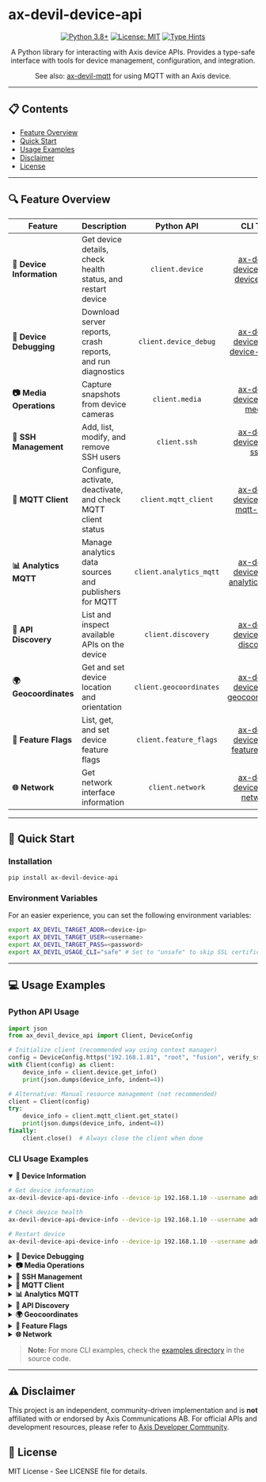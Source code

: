 # ax-devil-device-api

<div align="center">

[![Python 3.8+](https://img.shields.io/badge/python-3.10+-blue.svg)](https://www.python.org/downloads/)
[![License: MIT](https://img.shields.io/badge/License-MIT-yellow.svg)](https://opensource.org/licenses/MIT)
[![Type Hints](https://img.shields.io/badge/Type%20Hints-Strict-brightgreen.svg)](https://www.python.org/dev/peps/pep-0484/)

A Python library for interacting with Axis device APIs. Provides a type-safe interface with tools for device management, configuration, and integration.

See also: [ax-devil-mqtt](https://github.com/ax-devil/ax-devil-mqtt) for using MQTT with an Axis device.

</div>

---

## 📋 Contents

- [Feature Overview](#-feature-overview)
- [Quick Start](#-quick-start)
- [Usage Examples](#-usage-examples)
- [Disclaimer](#-disclaimer)
- [License](#-license)

---

## 🔍 Feature Overview

<table>
  <thead>
    <tr>
      <th>Feature</th>
      <th>Description</th>
      <th align="center">Python API</th>
      <th align="center">CLI Tool</th>
    </tr>
  </thead>
  <tbody>
    <tr>
      <td><b>📱 Device Information</b></td>
      <td>Get device details, check health status, and restart device</td>
      <td align="center"><code>client.device</code></td>
      <td align="center"><a href="#device-info-cli">ax-devil-device-api-device-info</a></td>
    </tr>
    <tr>
      <td><b>🔧 Device Debugging</b></td>
      <td>Download server reports, crash reports, and run diagnostics</td>
      <td align="center"><code>client.device_debug</code></td>
      <td align="center"><a href="#device-debug-cli">ax-devil-device-api-device-debug</a></td>
    </tr>
    <tr>
      <td><b>📷 Media Operations</b></td>
      <td>Capture snapshots from device cameras</td>
      <td align="center"><code>client.media</code></td>
      <td align="center"><a href="#media-cli">ax-devil-device-api-media</a></td>
    </tr>
    <tr>
      <td><b>🔐 SSH Management</b></td>
      <td>Add, list, modify, and remove SSH users</td>
      <td align="center"><code>client.ssh</code></td>
      <td align="center"><a href="#ssh-cli">ax-devil-device-api-ssh</a></td>
    </tr>
    <tr>
      <td><b>📡 MQTT Client</b></td>
      <td>Configure, activate, deactivate, and check MQTT client status</td>
      <td align="center"><code>client.mqtt_client</code></td>
      <td align="center"><a href="#mqtt-client-cli">ax-devil-device-api-mqtt-client</a></td>
    </tr>
    <tr>
      <td><b>📊 Analytics MQTT</b></td>
      <td>Manage analytics data sources and publishers for MQTT</td>
      <td align="center"><code>client.analytics_mqtt</code></td>
      <td align="center"><a href="#analytics-mqtt-cli">ax-devil-device-api-analytics-mqtt</a></td>
    </tr>
    <tr>
      <td><b>🔎 API Discovery</b></td>
      <td>List and inspect available APIs on the device</td>
      <td align="center"><code>client.discovery</code></td>
      <td align="center"><a href="#api-discovery-cli">ax-devil-device-api-discovery</a></td>
    </tr>
    <tr>
      <td><b>🌍 Geocoordinates</b></td>
      <td>Get and set device location and orientation</td>
      <td align="center"><code>client.geocoordinates</code></td>
      <td align="center"><a href="#geocoordinates-cli">ax-devil-device-api-geocoordinates</a></td>
    </tr>
    <tr>
      <td><b>🚩 Feature Flags</b></td>
      <td>List, get, and set device feature flags</td>
      <td align="center"><code>client.feature_flags</code></td>
      <td align="center"><a href="#feature-flags-cli">ax-devil-device-api-feature-flags</a></td>
    </tr>
    <tr>
      <td><b>🌐 Network</b></td>
      <td>Get network interface information</td>
      <td align="center"><code>client.network</code></td>
      <td align="center"><a href="#network-cli">ax-devil-device-api-network</a></td>
    </tr>
  </tbody>
</table>

---

## 🚀 Quick Start

### Installation

```bash
pip install ax-devil-device-api
```

### Environment Variables
For an easier experience, you can set the following environment variables:
```bash
export AX_DEVIL_TARGET_ADDR=<device-ip>
export AX_DEVIL_TARGET_USER=<username>
export AX_DEVIL_TARGET_PASS=<password>
export AX_DEVIL_USAGE_CLI="safe" # Set to "unsafe" to skip SSL certificate verification for CLI calls
```

---

## 💻 Usage Examples

### Python API Usage

```python
import json
from ax_devil_device_api import Client, DeviceConfig

# Initialize client (recommended way using context manager)
config = DeviceConfig.https("192.168.1.81", "root", "fusion", verify_ssl=False)
with Client(config) as client:
    device_info = client.device.get_info()
    print(json.dumps(device_info, indent=4))

# Alternative: Manual resource management (not recommended)
client = Client(config)
try:
    device_info = client.mqtt_client.get_state()
    print(json.dumps(device_info, indent=4))
finally:
    client.close()  # Always close the client when done
```

### CLI Usage Examples

<details open>
<summary><a name="device-info-cli"></a><b>📱 Device Information</b></summary>
<p>

```bash
# Get device information
ax-devil-device-api-device-info --device-ip 192.168.1.10 --username admin --password secret info

# Check device health
ax-devil-device-api-device-info --device-ip 192.168.1.10 --username admin --password secret health

# Restart device
ax-devil-device-api-device-info --device-ip 192.168.1.10 --username admin --password secret restart
```
</p>
</details>

<details>
<summary><a name="device-debug-cli"></a><b>🔧 Device Debugging</b></summary>
<p>

```bash
# Download server report
ax-devil-device-api-device-debug --device-ip 192.168.1.10 --username admin --password secret download_server_report report.tar.gz

# Download crash report
ax-devil-device-api-device-debug --device-ip 192.168.1.10 --username admin --password secret download_crash_report crash.tar.gz
```
</p>
</details>

<details>
<summary><a name="media-cli"></a><b>📷 Media Operations</b></summary>
<p>

```bash
# Capture snapshot
ax-devil-device-api-media --device-ip 192.168.1.10 --username admin --password secret --output image.jpg snapshot
```
</p>
</details>

<details>
<summary><a name="ssh-cli"></a><b>🔐 SSH Management</b></summary>
<p>

```bash
# List SSH users
ax-devil-device-api-ssh --device-ip 192.168.1.10 --username admin --password secret list

# Add SSH user
ax-devil-device-api-ssh --device-ip 192.168.1.10 --username admin --password secret add new-user password123

# Remove SSH user
ax-devil-device-api-ssh --device-ip 192.168.1.10 --username admin --password secret remove user123
```
</p>
</details>

<details>
<summary><a name="mqtt-client-cli"></a><b>📡 MQTT Client</b></summary>
<p>

```bash
# Activate MQTT client
ax-devil-device-api-mqtt-client --device-ip 192.168.1.10 --username admin --password secret activate

# Deactivate MQTT client
ax-devil-device-api-mqtt-client --device-ip 192.168.1.10 --username admin --password secret deactivate
```
</p>
</details>

<details>
<summary><a name="analytics-mqtt-cli"></a><b>📊 Analytics MQTT</b></summary>
<p>

```bash
# List available analytics data sources
ax-devil-device-api-analytics-mqtt --device-ip 192.168.1.10 --username admin --password secret sources

# List configured publishers
ax-devil-device-api-analytics-mqtt --device-ip 192.168.1.10 --username admin --password secret list
```
</p>
</details>

<details>
<summary><a name="api-discovery-cli"></a><b>🔎 API Discovery</b></summary>
<p>

```bash
# List available APIs
ax-devil-device-api-discovery --device-ip 192.168.1.10 --username admin --password secret list

# Get API info
ax-devil-device-api-discovery --device-ip 192.168.1.10 --username admin --password secret info vapix
```
</p>
</details>

<details>
<summary><a name="geocoordinates-cli"></a><b>🌍 Geocoordinates</b></summary>
<p>

```bash
# Get current location coordinates
ax-devil-device-api-geocoordinates --device-ip 192.168.1.10 --username admin --password secret location get

# Set location coordinates
ax-devil-device-api-geocoordinates --device-ip 192.168.1.10 --username admin --password secret location set 59.3293 18.0686
```
</p>
</details>

<details>
<summary><a name="feature-flags-cli"></a><b>🚩 Feature Flags</b></summary>
<p>

```bash
# List all feature flags
ax-devil-device-api-feature-flags --device-ip 192.168.1.10 --username admin --password secret list

# Set feature flags
ax-devil-device-api-feature-flags --device-ip 192.168.1.10 --username admin --password secret set feature_name=true
```
</p>
</details>

<details>
<summary><a name="network-cli"></a><b>🌐 Network</b></summary>
<p>

```bash
# Get network interface information
ax-devil-device-api-network --device-ip 192.168.1.10 --username admin --password secret info
```
</p>
</details>

> **Note:** For more CLI examples, check the [examples directory](src/ax_devil_device_api/examples) in the source code.

---

## ⚠️ Disclaimer

This project is an independent, community-driven implementation and is **not** affiliated with or endorsed by Axis Communications AB. For official APIs and development resources, please refer to [Axis Developer Community](https://www.axis.com/en-us/developer).

## 📄 License

MIT License - See LICENSE file for details.
